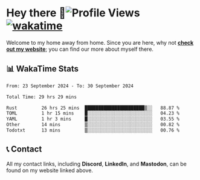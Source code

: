 # Hey there :wave:![Profile Views](https://komarev.com/ghpvc/?username=skifli) [![wakatime](https://wakatime.com/badge/user/b4317b02-0c6d-457b-82a4-a448b8a8d1df.svg)](https://wakatime.com/@b4317b02-0c6d-457b-82a4-a448b8a8d1df)

Welcome to my home away from home. Since you are here, why not [**check out my website**](https://skifli.github.io); you can find our more about myself there.

## 📊 WakaTime Stats

<!--START_SECTION:waka-->

```txt
From: 23 September 2024 - To: 30 September 2024

Total Time: 29 hrs 29 mins

Rust         26 hrs 25 mins  ██████████████████████▒░░   88.87 %
TOML         1 hr 15 mins    █░░░░░░░░░░░░░░░░░░░░░░░░   04.23 %
YAML         1 hr 3 mins     █░░░░░░░░░░░░░░░░░░░░░░░░   03.55 %
Other        14 mins         ▒░░░░░░░░░░░░░░░░░░░░░░░░   00.82 %
Todotxt      13 mins         ▒░░░░░░░░░░░░░░░░░░░░░░░░   00.76 %
```

<!--END_SECTION:waka-->

## 📞 Contact

All my contact links, including **Discord**, **LinkedIn**, and **Mastodon**, can be found on my website linked above.
